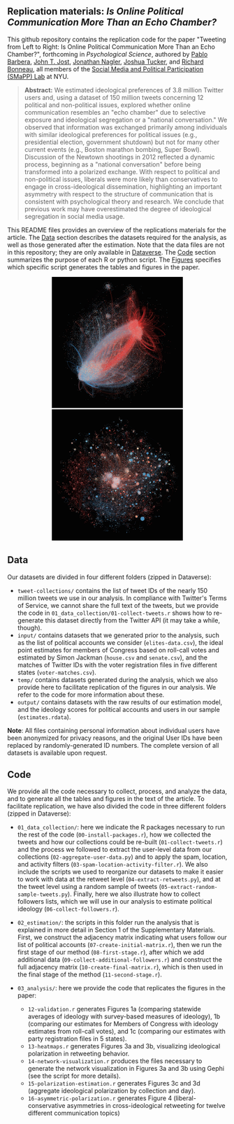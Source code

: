 Replication materials: _Is Online Political Communication More Than an Echo Chamber?_
--------------

This github repository contains the replication code for the paper "Tweeting from Left to Right: Is Online Political Communication More Than an Echo Chamber?", forthcoming in _Psychological Science_, authored by [Pablo Barbera](http://www.pablobarbera.com), [John T. Jost](http://psych.nyu.edu/jost/), [Jonathan Nagler](http://politics.as.nyu.edu/object/JonathanNagler), [Joshua Tucker](https://files.nyu.edu/jat7/public/), and [Richard Bonneau](http://bonneaulab.bio.nyu.edu/), all members of the [Social Media and Political Participation (SMaPP) Lab](http://smapp.nyu.edu/) at NYU.

> __Abstract:__
> We estimated ideological preferences of 3.8 million Twitter users and, using a dataset of 150 million tweets concerning 12 political and non-political issues, explored whether online communication resembles an "echo chamber" due to selective exposure and ideological segregation or a "national conversation." We observed that information was exchanged primarily among individuals with similar ideological preferences for political issues (e.g., presidential election, government shutdown) but not for many other current events (e.g., Boston marathon bombing, Super Bowl). Discussion of the Newtown shootings in 2012 reflected a dynamic process, beginning as a "national conversation" before being transformed into a polarized exchange. With respect to political and non-political issues, liberals were more likely than conservatives to engage in cross-ideological dissemination, highlighting an important asymmetry with respect to the structure of communication that is consistent with psychological theory and research. We conclude that previous work may have overestimated the degree of ideological segregation in social media usage.

This README files provides an overview of the replications materials for the article. The [Data](#https://github.com/pablobarbera/echo_chambers#data) section describes the datasets required for the analysis, as well as those generated after the estimation. Note that the data files are not in this repository; they are only available in [Dataverse](https://dataverse.harvard.edu/dataset.xhtml?persistentId=doi:10.7910/DVN/F9ICHH). The [Code](#https://github.com/pablobarbera/echo_chambers#code) section summarizes the purpose of each R or python script. The [Figures](#https://github.com/pablobarbera/echo_chambers#figures) specifies which specific script generates the tables and figures in the paper.

<center><img src="plots/figure3a.jpg" style="width: 300px;"/><img src="plots/figure3b.jpg" style="width: 300px;"/></center>


## Data

Our datasets are divided in four different folders (zipped in Dataverse):

- `tweet-collections/` contains the list of tweet IDs of the nearly 150 million tweets we use in our analysis. In compliance with Twitter's Terms of Service, we cannot share the full text of the tweets, but we provide the code in `01_data_collection/01-collect-tweets.r` shows how to re-generate this dataset directly from the Twitter API (it may take a while, though).
- `input/` contains datasets that we generated prior to the analysis, such as the list of political accounts we consider (`elites-data.csv`), the ideal point estimates for members of Congress based on roll-call votes and estimated by Simon Jackman (`house.csv` and `senate.csv`), and the matches of Twitter IDs with the voter registration files in five different states (`voter-matches.csv`).
- `temp/` contains datasets generated during the analysis, which we also provide here to facilitate replication of the figures in our analysis. We refer to the code for more information about these.
- `output/` contains datasets with the raw results of our estimation model, and the ideology scores for political accounts and users in our sample (`estimates.rdata`).

__Note__: All files containing personal information about individual users have been anonymized for privacy reasons, and the original User IDs have been replaced by randomly-generated ID numbers. The complete version of all datasets is available upon request.

## Code

We provide all the code necessary to collect, process, and analyze the data, and to generate all the tables and figures in the text of the article. To facilitate replication, we have also divided the code in three different folders (zipped in Dataverse):

- `01_data_collection/`: here we indicate the R packages necessary to run the rest of the code (`00-install-packages.r`), how we collected the tweets and how our collections could be re-built (`01-collect-tweets.r`) and the process we followed to extract the user-level data from our collections (`02-aggregate-user-data.py`) and to apply the spam, location, and activity filters (`03-spam-location-activity-filter.r`). We also include the scripts we used to reorganize our datasets to make it easier to work with data at the retweet level (`04-extract-retweets.py`), and at the tweet level using a random sample of tweets (`05-extract-random-sample-tweets.py`). Finally, here we also illustrate how to collect followers lists, which we will use in our analysis to estimate political ideology (`06-collect-followers.r`).

- `02_estimation/`: the scripts in this folder run the analysis that is explained in more detail in Section 1 of the Supplementary Materials. First, we construct the adjacency matrix indicating what users follow our list of political accounts (`07-create-initial-matrix.r`), then we run the first stage of our method (`08-first-stage.r`), after which we add additional data (`09-collect-additional-followers.r`) and construct the full adjacency matrix (`10-create-final-matrix.r`), which is then used in the final stage of the method (`11-second-stage.r`).

- `03_analysis/`: here we provide the code that replicates the figures in the paper:
	* `12-validation.r` generates Figures 1a (comparing statewide averages of ideology with survey-based measures of ideology), 1b (comparing our estimates for Members of Congress with ideology estimates from roll-call votes), and 1c (comparing our estimates with party registration files in 5 states).
	* `13-heatmaps.r` generates Figures 3a and 3b, visualizing ideological polarization in retweeting behavior.
	* `14-network-visualization.r` produces the files necessary to generate the network visualization in Figures 3a and 3b using Gephi (see the script for more details).
	* `15-polarization-estimation.r` generates Figures 3c and 3d (aggregate ideological polarization by collection and day).
	* `16-asymmetric-polarization.r` generates Figure 4 (liberal-conservative asymmetries in cross-ideological retweeting for twelve different communication topics)











